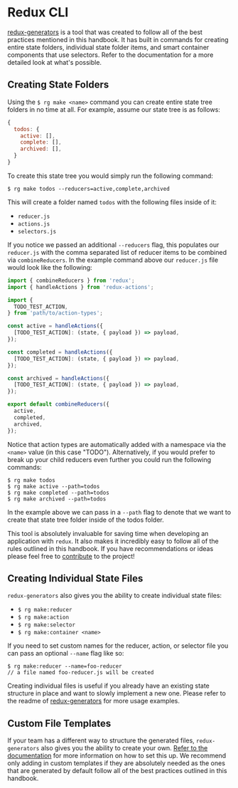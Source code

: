 # Redux CLI

[redux-generators](https://github.com/bpxl-labs/redux-generators/) is a tool that was created to follow all of the best practices mentioned in this handbook. It has built in commands for creating entire state folders, individual state folder items, and smart container components that use selectors. Refer to the documentation for a more detailed look at what's possible.

## Creating State Folders

Using the `$ rg make <name>` command you can create entire state tree folders in no time at all. For example, assume our state tree is as follows:

```javascript
{
  todos: {
    active: [],
    complete: [],
    archived: [],
  }
}
```

To create this state tree you would simply run the following command:

```
$ rg make todos --reducers=active,complete,archived
```

This will create a folder named `todos` with the following files inside of it:

- `reducer.js`
- `actions.js`
- `selectors.js`

If you notice we passed an additional `--reducers` flag, this populates our `reducer.js` with the comma separated list of reducer items to be combined via `combineReducers`. In the example command above our `reducer.js` file would look like the following:

```javascript
import { combineReducers } from 'redux';
import { handleActions } from 'redux-actions';

import {
  TODO_TEST_ACTION,
} from 'path/to/action-types';

const active = handleActions({
  [TODO_TEST_ACTION]: (state, { payload }) => payload,
});

const completed = handleActions({
  [TODO_TEST_ACTION]: (state, { payload }) => payload,
});

const archived = handleActions({
  [TODO_TEST_ACTION]: (state, { payload }) => payload,
});

export default combineReducers({
  active,
  completed,
  archived,
});
```

Notice that action types are automatically added with a namespace via the `<name>` value (in this case "TODO"). Alternatively, if you would prefer to break up your child reducers even further you could run the following commands:

```
$ rg make todos
$ rg make active --path=todos
$ rg make completed --path=todos
$ rg make archived --path=todos
```

In the example above we can pass in a `--path` flag to denote that we want to create that state tree folder inside of the todos folder.

This tool is absolutely invaluable for saving time when developing an application with `redux`. It also makes it incredibly easy to follow all of the rules outlined in this handbook. If you have recommendations or ideas please feel free to [contribute](https://github.com/bpxl-labs/redux-generators/blob/master/contributing.md) to the project!

## Creating Individual State Files

`redux-generators` also gives you the ability to create individual state files:

- `$ rg make:reducer`
- `$ rg make:action`
- `$ rg make:selector`
- `$ rg make:container <name>`

If you need to set custom names for the reducer, action, or selector file you can pass an optional `--name` flag like so:

```
$ rg make:reducer --name=foo-reducer
// a file named foo-reducer.js will be created
```

Creating individual files is useful if you already have an existing state structure in place and want to slowly implement a new one. Please refer to the readme of [redux-generators](https://github.com/bpxl-labs/redux-generators#-rg-make-name-options) for more usage examples.

## Custom File Templates

If your team has a different way to structure the generated files, `redux-generators` also gives you the ability to create your own. [Refer to the documentation](https://github.com/bpxl-labs/redux-generators#custom-templates) for more information on how to set this up. We recommend only adding in custom templates if they are absolutely needed as the ones that are generated by default follow all of the best practices outlined in this handbook.
